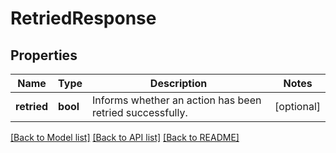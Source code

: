 # RetriedResponse

## Properties
Name | Type | Description | Notes
------------ | ------------- | ------------- | -------------
**retried** | **bool** | Informs whether an action has been retried successfully. | [optional] 

[[Back to Model list]](../README.md#documentation-for-models) [[Back to API list]](../README.md#documentation-for-api-endpoints) [[Back to README]](../README.md)


